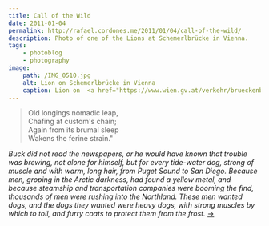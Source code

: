 ```yaml
---
title: Call of the Wild
date: 2011-01-04
permalink: http://rafael.cordones.me/2011/01/04/call-of-the-wild/
description: Photo of one of the Lions at Schemerlbrücke in Vienna.
tags:
    - photoblog
    - photography
image:
    path: /IMG_0510.jpg
    alt: Lion on Schemerlbrücke in Vienna
    caption: Lion on  <a href="https://www.wien.gv.at/verkehr/brueckenbau/kanalbruecken/schemerlbruecke.html">Schemerlbrücke</a> in Vienna. Photo by <a href="http://rafael.cordones.me">Rafael Cordones</a>.
---
```


> Old longings nomadic leap,</br>
> Chafing at custom's chain;</br>
> Again from its brumal sleep</br>
> Wakens the ferine strain."</br>

_Buck did not read the newspapers, or he would have known that trouble was brewing, not alone for himself, but for every tide-water dog, strong of muscle and with warm, long hair, from Puget Sound to San Diego. Because men, groping in the Arctic darkness, had found a yellow metal, and because steamship and transportation companies were booming the find, thousands of men were rushing into the Northland. These men wanted dogs, and the dogs they wanted were heavy dogs, with strong muscles by which to toil, and furry coats to protect them from the frost._ [->](http://www.gutenberg.org/files/215/215-h/215-h.htm#2HCH0001)
